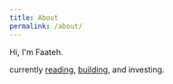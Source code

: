 ```yaml
---
title: About
permalink: /about/
---
```


Hi, I'm Faateh.

currently [reading](https://github.com/faatehim/about/blob/master/Reading.md), [building](https://github.com/faatehim/about/blob/master/Building.md), and investing.








